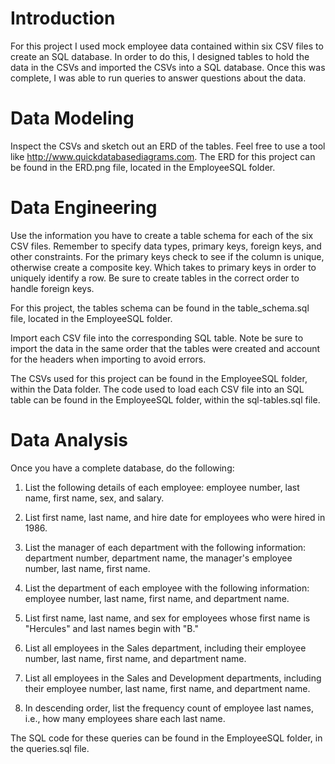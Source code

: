 

# Introduction

For this project I used mock employee data contained within six CSV files to create an SQL database. In order to do this, I designed tables to hold the data in the CSVs and imported the CSVs into a SQL database. Once this was complete, I was able to run queries to answer questions about the data.

# Data Modeling
Inspect the CSVs and sketch out an ERD of the tables. Feel free to use a tool like http://www.quickdatabasediagrams.com. The ERD for this project can be found in the ERD.png file, located in the EmployeeSQL folder.

# Data Engineering
Use the information you have to create a table schema for each of the six CSV files. Remember to specify data types, primary keys, foreign keys, and other constraints. For the primary keys check to see if the column is unique, otherwise create a composite key. Which takes to primary keys in order to uniquely identify a row. Be sure to create tables in the correct order to handle foreign keys.

For this project, the tables schema can be found in the table_schema.sql file, located in the EmployeeSQL folder.

Import each CSV file into the corresponding SQL table. Note be sure to import the data in the same order that the tables were created and account for the headers when importing to avoid errors. 

The CSVs used for this project can be found in the EmployeeSQL folder, within the Data folder. The code used to load each CSV file into an SQL table can be found in the EmployeeSQL folder, within the sql-tables.sql file.

# Data Analysis
Once you have a complete database, do the following:


1. List the following details of each employee: employee number, last name, first name, sex, and salary.


2. List first name, last name, and hire date for employees who were hired in 1986.


3. List the manager of each department with the following information: department number, department name, the manager's employee number, last name, first name.


4. List the department of each employee with the following information: employee number, last name, first name, and department name.


5. List first name, last name, and sex for employees whose first name is "Hercules" and last names begin with "B."


6. List all employees in the Sales department, including their employee number, last name, first name, and department name.


7. List all employees in the Sales and Development departments, including their employee number, last name, first name, and department name.


8. In descending order, list the frequency count of employee last names, i.e., how many employees share each last name.

The SQL code for these queries can be found in the EmployeeSQL folder, in the queries.sql file.
